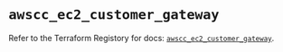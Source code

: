 # `awscc_ec2_customer_gateway`

Refer to the Terraform Registory for docs: [`awscc_ec2_customer_gateway`](https://registry.terraform.io/providers/hashicorp/awscc/0.70.0/docs/resources/ec2_customer_gateway).
